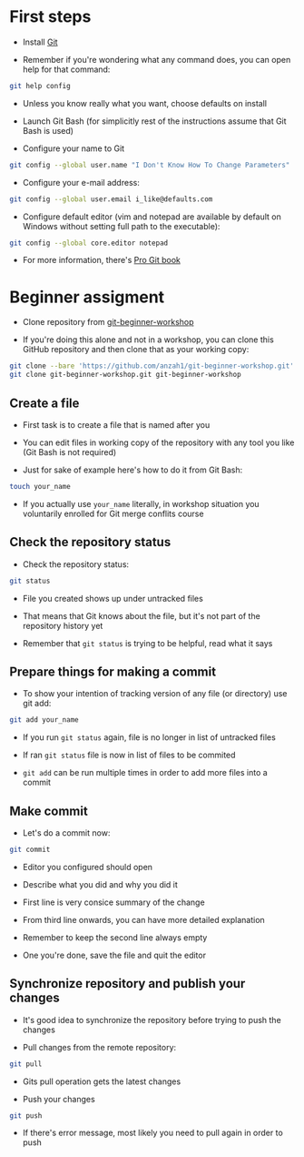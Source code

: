# First steps

- Install [Git](https://git-scm.com)

- Remember if you're wondering what any command does, you can open help for
  that command:

```bash
git help config
```

- Unless you know really what you want, choose defaults on install

- Launch Git Bash (for simplicitly rest of the instructions assume that Git
  Bash is used)

- Configure your name to Git

```bash
git config --global user.name "I Don't Know How To Change Parameters"
```

- Configure your e-mail address:

```bash
git config --global user.email i_like@defaults.com
```

- Configure default editor (vim and notepad are available by default on Windows
  without setting full path to the executable):

```bash
git config --global core.editor notepad
```

- For more information, there's [Pro Git book](https://git-scm.com/book/en/v2)

# Beginner assigment

- Clone repository from [git-beginner-workshop](https://github.com/anzah1/git-beginner-workshop.git)

- If you're doing this alone and not in a workshop, you can clone this GitHub
  repository and then clone that as your working copy:

```bash
git clone --bare 'https://github.com/anzah1/git-beginner-workshop.git'
git clone git-beginner-workshop.git git-beginner-workshop
```

## Create a file

- First task is to create a file that is named after you

- You can edit files in working copy of the repository with any tool you like
  (Git Bash is not required)

- Just for sake of example here's how to do it from Git Bash:

```bash
touch your_name
```

- If you actually use `your_name` literally, in workshop situation you
  voluntarily enrolled for Git merge conflits course

## Check the repository status

- Check the repository status:

```bash
git status
```

- File you created shows up under untracked files

- That means that Git knows about the file, but it's not part of the repository
  history yet

- Remember that `git status` is trying to be helpful, read what it says

## Prepare things for making a commit

- To show your intention of tracking version of any file (or directory) use git
  add:

```bash
git add your_name
```

- If you run `git status` again, file is no longer in list of untracked files

- If ran `git status` file is now in list of files to be commited

- `git add` can be run multiple times in order to add more files into a commit

## Make commit

- Let's do a commit now:

```bash
git commit
```

- Editor you configured should open

- Describe what you did and why you did it

- First line is very consice summary of the change

- From third line onwards, you can have more detailed explanation

- Remember to keep the second line always empty

- One you're done, save the file and quit the editor

## Synchronize repository and publish your changes

- It's good idea to synchronize the repository before trying to push the changes

- Pull changes from the remote repository:

```bash
git pull
``` 

- Gits pull operation gets the latest changes

- Push your changes

```bash
git push
```

- If there's error message, most likely you need to pull again in order to push
